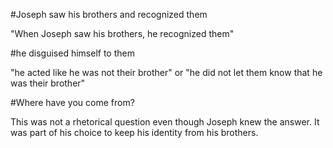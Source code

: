 #Joseph saw his brothers and recognized them

"When Joseph saw his brothers, he recognized them"

#he disguised himself to them

"he acted like he was not their brother" or "he did not let them know that he was their brother"

#Where have you come from?

This was not a rhetorical question even though Joseph knew the answer. It was part of his choice to keep his identity from his brothers.